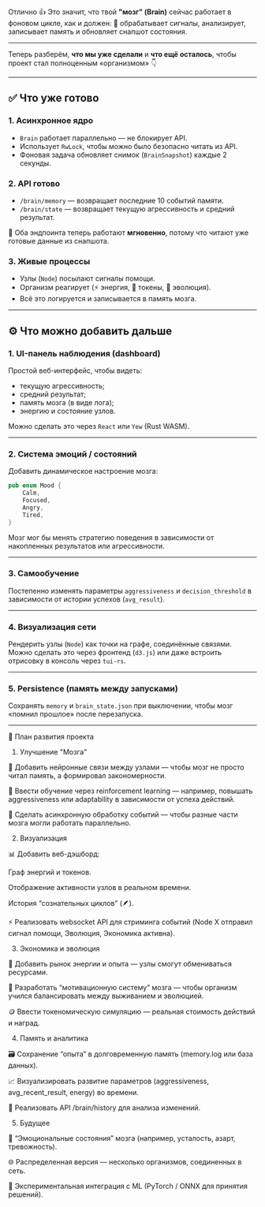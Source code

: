 Отлично 👍
Это значит, что твой **"мозг" (Brain)** сейчас работает в фоновом цикле, как и должен:
🧠 обрабатывает сигналы, анализирует, записывает память и обновляет снапшот состояния.

---

Теперь разберём, **что мы уже сделали** и **что ещё осталось**, чтобы проект стал полноценным «организмом» 👇

---

## ✅ Что уже готово

### 1. **Асинхронное ядро**

* `Brain` работает параллельно — не блокирует API.
* Использует `RwLock`, чтобы можно было безопасно читать из API.
* Фоновая задача обновляет снимок (`BrainSnapshot`) каждые 2 секунды.

### 2. **API готово**

* `/brain/memory` — возвращает последние 10 событий памяти.
* `/brain/state` — возвращает текущую агрессивность и средний результат.

📡 Оба эндпоинта теперь работают **мгновенно**, потому что читают уже готовые данные из снапшота.

### 3. **Живые процессы**

* Узлы (`Node`) посылают сигналы помощи.
* Организм реагирует (⚡ энергия, 💎 токены, 🌟 эволюция).
* Всё это логируется и записывается в память мозга.

---

## ⚙️ Что можно добавить дальше

### 1. **UI-панель наблюдения (dashboard)**

Простой веб-интерфейс, чтобы видеть:

* текущую агрессивность;
* средний результат;
* память мозга (в виде лога);
* энергию и состояние узлов.

Можно сделать это через `React` или `Yew` (Rust WASM).

---

### 2. **Система эмоций / состояний**

Добавить динамическое настроение мозга:

```rust
pub enum Mood {
    Calm,
    Focused,
    Angry,
    Tired,
}
```

Мозг мог бы менять стратегию поведения в зависимости от накопленных результатов или агрессивности.

---

### 3. **Самообучение**

Постепенно изменять параметры `aggressiveness` и `decision_threshold` в зависимости от истории успехов (`avg_result`).

---

### 4. **Визуализация сети**

Рендерить узлы (`Node`) как точки на графе, соединённые связями.
Можно сделать это через фронтенд (`d3.js`) или даже встроить отрисовку в консоль через `tui-rs`.

---

### 5. **Persistence (память между запусками)**

Сохранять `memory` и `brain_state.json` при выключении, чтобы мозг «помнил прошлое» после перезапуска.

---

🚀 План развития проекта
1. Улучшение "Мозга"

🧩 Добавить нейронные связи между узлами — чтобы мозг не просто читал память, а формировал закономерности.

🧬 Ввести обучение через reinforcement learning — например, повышать aggressiveness или adaptability в зависимости от успеха действий.

🔄 Сделать асинхронную обработку событий — чтобы разные части мозга могли работать параллельно.

2. Визуализация

📊 Добавить веб-дэшборд:

Граф энергий и токенов.

Отображение активности узлов в реальном времени.

История “сознательных циклов” (🪶).

⚡ Реализовать websocket API для стриминга событий (Node X отправил сигнал помощи, Эволюция, Экономика активна).

3. Экономика и эволюция

💸 Добавить рынок энергии и опыта — узлы смогут обмениваться ресурсами.

🧠 Разработать “мотивационную систему” мозга — чтобы организм учился балансировать между выживанием и эволюцией.

🪙 Ввести токеномическую симуляцию — реальная стоимость действий и наград.

4. Память и аналитика

🗃️ Сохранение “опыта” в долговременную память (memory.log или база данных).

📈 Визуализировать развитие параметров (aggressiveness, avg_recent_result, energy) во времени.

🧾 Реализовать API /brain/history для анализа изменений.

5. Будущее

🤖 “Эмоциональные состояния” мозга (например, усталость, азарт, тревожность).

🌐 Распределенная версия — несколько организмов, соединенных в сеть.

🧩 Экспериментальная интеграция с ML (PyTorch / ONNX для принятия решений).